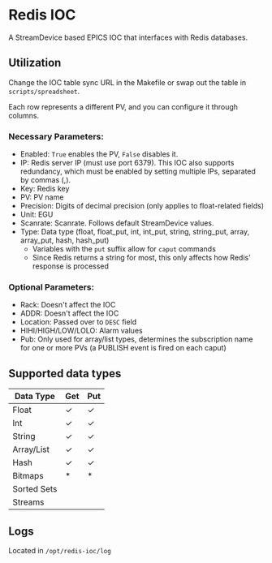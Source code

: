 # Redis IOC

A StreamDevice based EPICS IOC that interfaces with Redis databases.

## Utilization
Change the IOC table sync URL in the Makefile or swap out the table in `scripts/spreadsheet`.

Each row represents a different PV, and you can configure it through columns.

### Necessary Parameters:
- Enabled: `True` enables the PV, `False` disables it.
- IP: Redis server IP (must use port 6379). This IOC also supports redundancy, which must be enabled by setting multiple IPs, separated by commas (,).
- Key: Redis key
- PV: PV name
- Precision: Digits of decimal precision (only applies to float-related fields)
- Unit: EGU
- Scanrate: Scanrate. Follows default StreamDevice values.
- Type: Data type (float, float_put, int, int_put, string, string_put, array, array_put, hash, hash_put)
    - Variables with the `put` suffix allow for `caput` commands
    - Since Redis returns a string for most, this only affects how Redis' response is processed

### Optional Parameters: 
- Rack: Doesn't affect the IOC
- ADDR: Doesn't affect the IOC
- Location: Passed over to `DESC` field
- HIHI/HIGH/LOW/LOLO: Alarm values
- Pub: Only used for array/list types, determines the subscription name for one or more PVs (a PUBLISH event is fired on each caput)

## Supported data types

| Data Type | Get | Put |
|-----------|-----|-----|
| Float | ✓ | ✓ |
| Int | ✓ | ✓ |
| String | ✓ | ✓ |
| Array/List | ✓ | ✓ |
| Hash | ✓ | ✓ |
| Bitmaps | * | * |
| Sorted Sets | | |
| Streams | | |

## Logs

Located in `/opt/redis-ioc/log`
